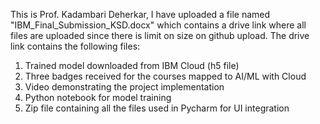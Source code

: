 This is Prof. Kadambari Deherkar,  I have uploaded a file named "IBM_Final_Submission_KSD.docx" which contains a drive link where all files are uploaded since there is limit on size on github upload. The drive link contains the following files:
1. Trained model downloaded from IBM Cloud (h5 file)
2. Three badges received for the courses mapped to AI/ML with Cloud
3. Video demonstrating the project implementation
4. Python notebook for model training
5. Zip file containing all the files used in Pycharm for UI integration
